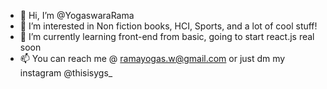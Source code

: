 - 👋 Hi, I’m @YogaswaraRama
- 👀 I’m interested in Non fiction books, HCI, Sports, and a lot of cool stuff!
- 🌱 I’m currently learning front-end from basic, going to start react.js real soon
- 📫 You can reach me @ ramayogas.w@gmail.com or just dm my instagram @thisisygs_

<!---
YogaswaraRama/YogaswaraRama is a ✨ special ✨ repository because its `README.md` (this file) appears on your GitHub profile.
You can click the Preview link to take a look at your changes.
--->
